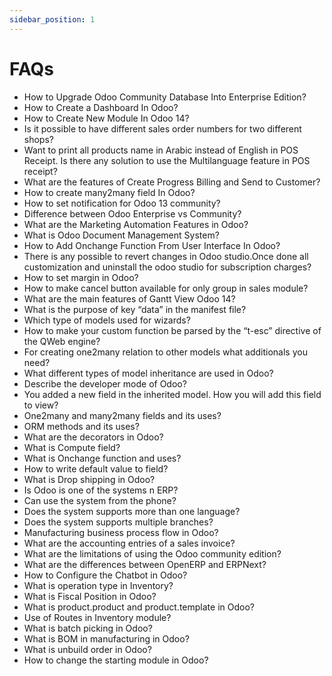 ```yaml
---
sidebar_position: 1
---
```


# FAQs

<ul>
    <li>
        <a className="faq" to="./upgrade-db-to-enterprise">How to Upgrade Odoo Community Database Into Enterprise Edition?</a>
    </li>
    <li>
        <a className="faq" to="./how-to-create-dashboard-in-odoo">How to Create a Dashboard In Odoo?</a>
    </li>
    <li>
        <a className="faq" to="./how-to-create-new-module-in-v14-odoo">How to Create New Module In Odoo 14?</a>
    </li>
    <li>
        <a className="faq" to="./possible-to-have-different-sales-order">Is it possible to have different sales order numbers for two different shops?</a>
    </li>
    <li>
        <a className="faq" to="./print-arabic-in-POS-receipt">Want to print all products name in Arabic instead of English in POS Receipt. Is there any solution to use the Multilanguage 
        feature in POS receipt?</a>
    </li>
    <li>
        <a className="faq" to="./features-progress-billing">What are the features of Create Progress Billing and Send to Customer?</a>
    </li>
    <li>
        <a className="faq" to="./how-to-create-many2many-field-in-odoo">How to create many2many field In Odoo?</a>
    </li>
    <li>
        <a className="faq" to="./how-to-set-notification-for-odoo13-community">How to set notification for Odoo 13 community?</a>
    </li>
    <li>
        <a className="faq" to="./difference-between-odoo-enterprise-vs-community">Difference between Odoo Enterprise vs Community?</a>
    </li>
    <li>
        <a className="faq" to="./create-marketing-automation-features-in-odoo">What are the Marketing Automation Features in Odoo?</a>
    </li>
    <li>
        <a className="faq" to="./what-is-odoo-document-management-system">What is Odoo Document Management System?</a>
    </li>
    <li>
        <a className="faq" to="./how-to-add-onchange-function-from-user-interface-in-odoo">How to Add Onchange Function From User Interface In Odoo?</a>
    </li>
    <li>
        <a className="faq" to="./revert-changes-in-odoo-studio">There is any possible to revert changes in Odoo studio.Once done all customization and uninstall the odoo studio for subscription charges?</a>
    </li>
    <li>
        <a className="faq" to="./how-to-set-margin-in-odoo">How to set margin in Odoo?</a>
    </li>
    <li>
        <a className="faq" to="./cancel-button-available-for-only-group-in-sales-module">How to make cancel button available for only group in sales module?</a>
    </li>
    <li>
        <a className="faq" to="./what-are-the-main-features-of-gantt-view-odoo-14">What are the main features of Gantt View Odoo 14?</a>
    </li>
    <li>
        <a className="faq" to="./what-is-the-purpose-of-key-data-in-the-manifest-file">What is the purpose of key “data” in the manifest file?</a>
    </li>
    <li>
        <a className="faq" to="./which-type-of-models-used-for-wizards">Which type of models used for wizards?</a>
    </li>
    <li>
        <a className="faq" to="./make-your-custom-function-in-QWeb-engine">How to make your custom function be parsed by the “t-esc” directive of the QWeb engine?</a>
    </li>
    <li>
        <a className="faq" to="./creating-one2many-relation-to-other-models">For creating one2many relation to other models what additionals you need?</a>
    </li>
    <li>
        <a className="faq" to="./different-types-of-model-inheritance-are-used-in-odoo">What different types of model inheritance are used in Odoo?</a>
    </li>
    <li>
        <a className="faq" to="./describe-the-developer-mode-of-odoo">Describe the developer mode of Odoo?</a>
    </li>
    <li>
        <a className="faq" to="./how-you-will-add-this-new-field-in-inherited-model-view">You added a new field in the inherited model. How you will add this field to view?</a>
    </li>
    <li>
        <a className="faq" to="./one2many-and-many2many-fields-and-its-uses">One2many and many2many fields and its uses?</a>
    </li>
    <li>
        <a className="faq" to="./ORM-methods-and-its-uses">ORM methods and its uses?</a>
    </li>
    <li>
        <a className="faq" to="./what-are-the-decorators-in-odoo">What are the decorators in Odoo?</a>
    </li>
    <li>
        <a className="faq" to="./what-is-compute-field">What is Compute field?</a>
    </li>
    <li>
        <a className="faq" to="./what-is-onchange-function-and-uses">What is Onchange function and uses?</a>
    </li>
    <li>
        <a className="faq" to="./how-to-write-default-value-to-field">How to write default value to field?</a>
    </li>
    <li>
        <a className="faq" to="./what-is-drop-shipping-in-odoo">What is Drop shipping in Odoo?</a>
    </li>
    <li>
        <a className="faq" to="./is-odoo-is-one-of-the-systems-ERP">Is Odoo is one of the systems n ERP?</a>
    </li>
    <li>
        <a className="faq" to="./can-use-the-system-from-the-phone">Can use the system from the phone?</a>
    </li>
    <li>
        <a className="faq" to="./does-the-system-supports-more-than-one-language">Does the system supports more than one language?</a>
    </li>
    <li>
        <a className="faq" to="./does-the-system-supports-multiple-branches">Does the system supports multiple branches?</a>
    </li>
    <li>
        <a className="faq" to="./manufacturing-business-process-flow-in-odoo">Manufacturing business process flow in Odoo?</a>
    </li>
    <li>
        <a className="faq" to="./what-are-the-accounting-entries-of-a-sales-invoice">What are the accounting entries of a sales invoice?</a>
    </li>
    <li>
        <a className="faq" to="./the-limitations-of-using-the-odoo-community-edition">What are the limitations of using the Odoo community edition?</a>
    </li>
    <li>
        <a className="faq" to="./differences-between-OpenERP-and-ERPNext">What are the differences between OpenERP and ERPNext?</a>
    </li>
    <li>
        <a className="faq" to="./how-to-configure-the-chatbot-in-odoo">How to Configure the Chatbot in Odoo?</a>
    </li>
    <li>
        <a className="faq" to="./what-is-operation-type-in-inventory">What is operation type in Inventory?</a>
    </li>
    <li>
        <a className="faq" to="./what-is-fiscal-position-in-Odoo">What is Fiscal Position in Odoo?</a>
    </li>
    <li>
        <a className="faq" to="./what-is-product-.product-and-product.-template-in-odoo">What is product.product and product.template in Odoo?</a>
    </li>
    <li>
        <a className="faq" to="./use-of-routes-in-inventory-module">Use of Routes in Inventory module?</a>
    </li>
    <li>
        <a className="faq" to="./what-is-batch-picking-in-odoo">What is batch picking in Odoo?</a>
    </li>
    <li>
        <a className="faq" to="./what-is-BOM-in-manufacturing-in-odoo">What is BOM in manufacturing in Odoo?</a>
    </li>
    <li>
        <a className="faq" to="./what-is-unbuild-order-in-odoo">What is unbuild order in Odoo?</a>
    </li>
    <li>
        <a className="faq" to="./how-to-change-the-starting-module-in-odoo">How to change the starting module in Odoo?</a>
    </li>
</ul>
